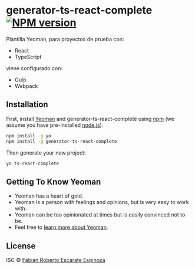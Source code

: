 # generator-ts-react-complete [![NPM version][npm-image]][npm-url] 
> 

Plantilla Yeoman, para proyectos de prueba con:

- React
- TypeScript
  
viene configurado con:

- Gulp
- Webpack

## Installation

First, install [Yeoman](http://yeoman.io) and generator-ts-react-complete using [npm](https://www.npmjs.com/) (we assume you have pre-installed [node.js](https://nodejs.org/)).

```bash
npm install -g yo
npm install -g generator-ts-react-complete
```

Then generate your new project:

```bash
yo ts-react-complete
```

## Getting To Know Yeoman

 * Yeoman has a heart of gold.
 * Yeoman is a person with feelings and opinions, but is very easy to work with.
 * Yeoman can be too opinionated at times but is easily convinced not to be.
 * Feel free to [learn more about Yeoman](http://yeoman.io/).

## License

ISC © [Fabian Roberto Escarate Espinoza]()


[npm-image]: https://badge.fury.io/js/generator-ts-react-complete.svg
[npm-url]: https://npmjs.org/package/generator-ts-react-complete
[travis-image]: https://travis-ci.org//generator-ts-react-complete.svg?branch=master
[travis-url]: https://travis-ci.org//generator-ts-react-complete
[daviddm-image]: https://david-dm.org//generator-ts-react-complete.svg?theme=shields.io
[daviddm-url]: https://david-dm.org//generator-ts-react-complete
[coveralls-image]: https://coveralls.io/repos//generator-ts-react-complete/badge.svg
[coveralls-url]: https://coveralls.io/r//generator-ts-react-complete
